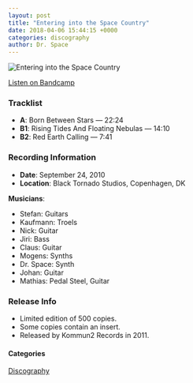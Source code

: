 ```yaml
---
layout: post
title: "Entering into the Space Country"
date: 2018-04-06 15:44:15 +0000
categories: discography
author: Dr. Space
---
```


![Entering into the Space Country](https://oresundspacecollective.com/wp-content/uploads/2018/04/entering-cover-small-295x300.jpg)

[Listen on Bandcamp](https://oresundspacecollective.bandcamp.com/album/entering-into-the-space-country)

### Tracklist
- **A**: Born Between Stars — 22:24  
- **B1**: Rising Tides And Floating Nebulas — 14:10  
- **B2**: Red Earth Calling — 7:41  

### Recording Information
- **Date**: September 24, 2010  
- **Location**: Black Tornado Studios, Copenhagen, DK  

**Musicians**:
- Stefan: Guitars  
- Kaufmann: Troels  
- Nick: Guitar  
- Jiri: Bass  
- Claus: Guitar  
- Mogens: Synths  
- Dr. Space: Synth  
- Johan: Guitar  
- Mathias: Pedal Steel, Guitar  

### Release Info
- Limited edition of 500 copies.  
- Some copies contain an insert.  
- Released by Kommun2 Records in 2011.  

#### Categories
[Discography](/category/discography/)
